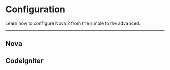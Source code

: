 # Configuration

Learn how to configure Nova 2 from the simple to the advanced.

---

## Nova

## CodeIgniter